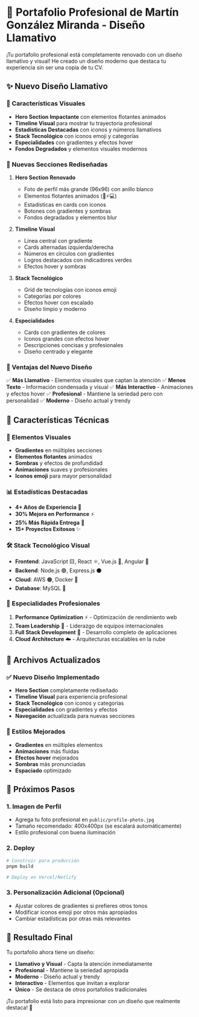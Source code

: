 # 🚀 Portafolio Profesional de Martín González Miranda - Diseño Llamativo

¡Tu portafolio profesional está completamente renovado con un diseño llamativo y visual! He creado un diseño moderno que destaca tu experiencia sin ser una copia de tu CV.

## ✨ Nuevo Diseño Llamativo

### 🎨 Características Visuales
- **Hero Section Impactante** con elementos flotantes animados
- **Timeline Visual** para mostrar tu trayectoria profesional
- **Estadísticas Destacadas** con iconos y números llamativos
- **Stack Tecnológico** con iconos emoji y categorías
- **Especialidades** con gradientes y efectos hover
- **Fondos Degradados** y elementos visuales modernos

### 📱 Nuevas Secciones Rediseñadas

1. **Hero Section Renovado**
   - Foto de perfil más grande (96x96) con anillo blanco
   - Elementos flotantes animados (🚀⚡💻)
   - Estadísticas en cards con iconos
   - Botones con gradientes y sombras
   - Fondos degradados y elementos blur

2. **Timeline Visual**
   - Línea central con gradiente
   - Cards alternadas izquierda/derecha
   - Números en círculos con gradientes
   - Logros destacados con indicadores verdes
   - Efectos hover y sombras

3. **Stack Tecnológico**
   - Grid de tecnologías con iconos emoji
   - Categorías por colores
   - Efectos hover con escalado
   - Diseño limpio y moderno

4. **Especialidades**
   - Cards con gradientes de colores
   - Iconos grandes con efectos hover
   - Descripciones concisas y profesionales
   - Diseño centrado y elegante

### 🎯 Ventajas del Nuevo Diseño

✅ **Más Llamativo** - Elementos visuales que captan la atención
✅ **Menos Texto** - Información condensada y visual
✅ **Más Interactivo** - Animaciones y efectos hover
✅ **Profesional** - Mantiene la seriedad pero con personalidad
✅ **Moderno** - Diseño actual y trendy

## 🚀 Características Técnicas

### 🎨 Elementos Visuales
- **Gradientes** en múltiples secciones
- **Elementos flotantes** animados
- **Sombras** y efectos de profundidad
- **Animaciones** suaves y profesionales
- **Iconos emoji** para mayor personalidad

### 📊 Estadísticas Destacadas
- **4+ Años de Experiencia** 🚀
- **30% Mejora en Performance** ⚡
- **25% Más Rápida Entrega** 🎯
- **15+ Proyectos Exitosos** ✨

### 🛠️ Stack Tecnológico Visual
- **Frontend**: JavaScript 🟨, React ⚛️, Vue.js 💚, Angular 🔴
- **Backend**: Node.js 🟢, Express.js ⚫
- **Cloud**: AWS 🟠, Docker 🐳
- **Database**: MySQL 🐬

### 🎯 Especialidades Profesionales
1. **Performance Optimization** ⚡ - Optimización de rendimiento web
2. **Team Leadership** 👥 - Liderazgo de equipos internacionales
3. **Full Stack Development** 🚀 - Desarrollo completo de aplicaciones
4. **Cloud Architecture** ☁️ - Arquitecturas escalables en la nube

## 📁 Archivos Actualizados

### ✅ Nuevo Diseño Implementado
- **Hero Section** completamente rediseñado
- **Timeline Visual** para experiencia profesional
- **Stack Tecnológico** con iconos y categorías
- **Especialidades** con gradientes y efectos
- **Navegación** actualizada para nuevas secciones

### 🎨 Estilos Mejorados
- **Gradientes** en múltiples elementos
- **Animaciones** más fluidas
- **Efectos hover** mejorados
- **Sombras** más pronunciadas
- **Espaciado** optimizado

## 🚀 Próximos Pasos

### 1. Imagen de Perfil
- Agrega tu foto profesional en `public/profile-photo.jpg`
- Tamaño recomendado: 400x400px (se escalará automáticamente)
- Estilo profesional con buena iluminación

### 2. Deploy
```bash
# Construir para producción
pnpm build

# Deploy en Vercel/Netlify
```

### 3. Personalización Adicional (Opcional)
- Ajustar colores de gradientes si prefieres otros tonos
- Modificar iconos emoji por otros más apropiados
- Cambiar estadísticas por otras más relevantes

## 🎯 Resultado Final

Tu portafolio ahora tiene un diseño:
- **Llamativo y Visual** - Capta la atención inmediatamente
- **Profesional** - Mantiene la seriedad apropiada
- **Moderno** - Diseño actual y trendy
- **Interactivo** - Elementos que invitan a explorar
- **Único** - Se destaca de otros portafolios tradicionales

¡Tu portafolio está listo para impresionar con un diseño que realmente destaca! 🎉
